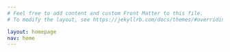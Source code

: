 ```yaml
---
# Feel free to add content and custom Front Matter to this file.
# To modify the layout, see https://jekyllrb.com/docs/themes/#overriding-theme-defaults

layout: homepage
nav: home
---
```

